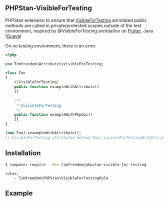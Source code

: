 ## PHPStan-VisibleForTesting

PHPStan extension to ensure that [VisibleForTesting](https://github.com/tzmfreedom/phpstan-visible-for-testing/blob/main/src/Attributes/VisibleForTesting.php) annotated public methods are called in private/protected scopes outside of the test environment, inspired by @VisibleForTesting annotation on [Flutter](https://api.flutter.dev/flutter/meta/visibleForTesting-constant.html), Java ([Guava](https://github.com/google/guava))

On no testing environment, there is an error.
```php
<?php

use Tzmfreedom\Attributes\VisibleForTesting;

class Foo
{
    #[VisibleForTesting]
    public function exampleWithAttribute()
    {}
    
    /**
     * @visibleForTesting
     */
    public function exampleWithPhpdoc()
    {}
}

(new Foo)->exampleWithAttribute();
// VisibleForTesting attributed method Foo::visibleForTestingWithAttribute should be called in private scope on no testing environment
```

## Installation

```bash
$ composer require --dev tzmfreedom/phpstan-visible-for-testing
```

```neon
rules:
	- Tzmfreedom\PHPStan\VisibleForTestingRule
```

## Example

